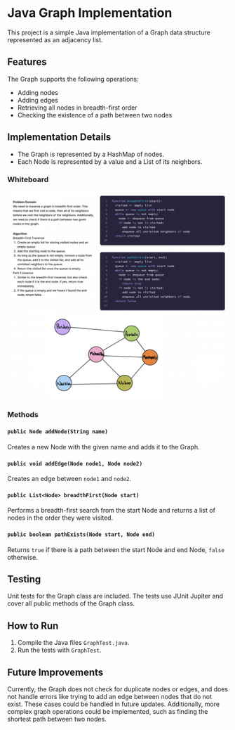 # Java Graph Implementation

This project is a simple Java implementation of a Graph data structure represented as an adjacency list.

## Features

The Graph supports the following operations:

- Adding nodes
- Adding edges
- Retrieving all nodes in breadth-first order
- Checking the existence of a path between two nodes

## Implementation Details

- The Graph is represented by a HashMap of nodes.
- Each Node is represented by a value and a List of its neighbors.

### Whiteboard
![whiteboard](code36img.png)

### Methods

#### `public Node addNode(String name)`

Creates a new Node with the given name and adds it to the Graph.

#### `public void addEdge(Node node1, Node node2)`

Creates an edge between `node1` and `node2`.

#### `public List<Node> breadthFirst(Node start)`

Performs a breadth-first search from the start Node and returns a list of nodes in the order they were visited.

#### `public boolean pathExists(Node start, Node end)`

Returns `true` if there is a path between the start Node and end Node, `false` otherwise.

## Testing

Unit tests for the Graph class are included. The tests use JUnit Jupiter and cover all public methods of the Graph class.

## How to Run

1. Compile the Java files `GraphTest.java`.
2. Run the tests with `GraphTest`.

## Future Improvements

Currently, the Graph does not check for duplicate nodes or edges, and does not handle errors like trying to add an edge between nodes that do not exist. These cases could be handled in future updates. Additionally, more complex graph operations could be implemented, such as finding the shortest path between two nodes.